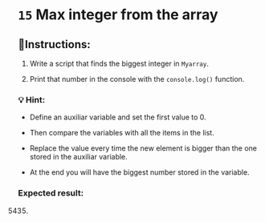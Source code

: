 # `15` Max integer from the array 


## 📝Instructions:

1. Write a script that finds the biggest integer in `Myarray`.

2. Print that number in the console with the `console.log()` function.

### 💡 Hint:

- Define an auxiliar variable and set the first value to 0.

- Then compare the variables with all the items in the list.

- Replace the value every time the new element is bigger than the one stored in the auxiliar variable.

- At the end you will have the biggest number stored in the variable.

### Expected result:

  5435.
